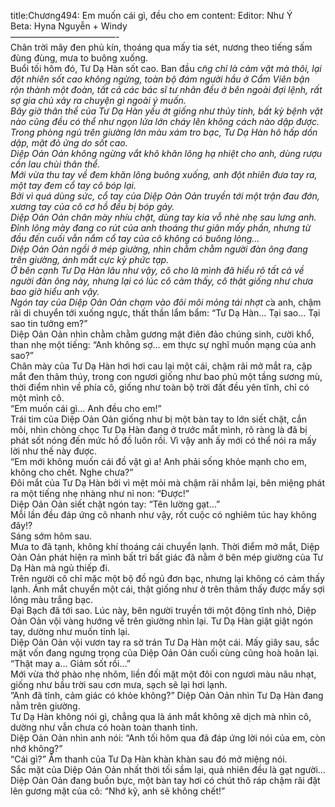 title:Chương494: Em muốn cái gì, đều cho em
content:
Editor: Như Ý<br>Beta: Hyna Nguyễn + Windy<br>————————————-<br>Chân trời mây đen phủ kín, thoáng qua mấy tia sét, nương theo tiếng sấm đùng đùng, mưa to buông xuống.<br>Buổi tối hôm đó, Tư Dạ Hàn sốt cao. Ban đầu c*̃ng chỉ là cảm vặt mà thôi, lại đột nhiên sốt cao không ngừng, toàn bộ đám người hầu ở Cẩm Viên bận rộn thành một đoàn, tất cả các bác sĩ tư nhân đều ở bên ngoài đợi lệnh, rất sợ gia chủ xảy ra chuyện gì ngoài ý muốn.<br>Bây giờ thân thể của Tư Dạ Hàn yếu ớt giống như thủy tinh, bất kỳ bệnh vặt nào cũng đều có thể như ngọn lửa lớn cháy lên không cách nào dập được.<br>Trong phòng ngủ trên giường lớn màu xám tro bạc, Tư Dạ Hàn hô hấp dồn dập, mặt đỏ ửng do sốt cao.<br>Diệp Oản Oản không ngừng vắt khô khăn lông hạ nhiệt cho anh, dùng rượu cồn lau chùi thân thể.<br>Mới vừa thu tay về đem khăn lông buông xuống, anh đột nhiên đưa tay ra, một tay đem cổ tay cô bóp lại.<br>Bởi vì quá dùng sức, cổ tay của Diệp Oản Oản truyền tới một trận đau đớn, xương tay của cô cơ hồ đều bị bóp gảy.<br>Diệp Oản Oản chân mày nhíu chặt, dùng tay kia vỗ nhè nhẹ sau lưng anh.<br>Đỉnh lông mày đang co rút của anh thoáng thư giãn mấy phần, nhưng từ đầu đến cuối vẫn nắm cổ tay của cô không có buông lỏng…<br>Diệp Oản Oản ngồi ở mép giường, nhìn chằm chằm người đàn ông đang trên giường, ánh mắt cực kỳ phức tạp.<br>Ở bên cạnh Tư Dạ Hàn lâu như vậy, cô cho là mình đã hiểu rõ tất cả về người đàn ông này, nhưng lại có lúc cô cảm thấy, cô thật giống như chưa bao giờ hiểu anh vậy.<br>Ngón tay của Diệp Oản Oản chạm vào đôi môi mỏng tái nhợt c*̉a anh, chậm rãi di chuyển tới xuống ngực, thất thần lẩm bẩm: “Tư Dạ Hàn… Tại sao… Tại sao tin tưởng em?”<br>Diệp Oản Oản nhìn chằm chằm gương mặt điên đảo chúng sinh, cười khổ, than nhẹ một tiếng: “Anh không sợ… em thực sự nghĩ muốn mạng của anh sao?”<br>Chân mày của Tư Dạ Hàn hơi hơi cau lại một cái, chậm rãi mở mắt ra, cặp mắt đen thâm thúy, trong con ngươi giống như bao phủ một tầng sương mù, thời điểm nhìn về phía cô, giống như toàn bộ trời đất đều yên tĩnh, chỉ có một mình cô.<br>“Em muốn cái gì… Anh đều cho em!”<br>Trái tim của Diệp Oản Oản giống như bị một bàn tay to lớn siết chặt, cắn môi, nhìn chòng chọc Tư Dạ Hàn đang ở trước mắt mình, rõ ràng là đã bị phát sốt nóng đến mức hồ đồ luôn rồi. Vì vậy anh ấy mới có thể nói ra mấy lời như thế này được.<br>“Em mới không muốn cái đồ vật gì a! Anh phải sống khỏe mạnh cho em, không cho chết. Nghe chưa?”<br>Đôi mắt của Tư Dạ Hàn bởi vì mệt mỏi mà chậm rãi nhắm lại, bên miệng phát ra một tiếng nhẹ nhàng như nỉ non: “Được!”<br>Diệp Oản Oản siết chặt ngón tay: “Tên lường gạt…”<br>Mỗi lần đều đáp ứng cô nhanh như vậy, rốt cuộc có nghiêm túc hay không đây!?<br>Sáng sớm hôm sau.<br>Mưa to đã tạnh, không khí thoáng cái chuyển lạnh. Thời điểm mở mắt, Diệp Oản Oản phát hiện ra mình bất tri bất giác đã nằm ở bên mép giường của Tư Dạ Hàn mà ngủ thiếp đi.<br>Trên người cô chỉ mặc một bộ đồ ngủ đơn bạc, nhưng lại không có cảm thấy lạnh. Ánh mắt chuyển một cái, thật giống như ở trên thảm thấy được mấy sợi lông màu trắng bạc.<br>Đại Bạch đã tới sao. Lúc này, bên người truyền tới một động tĩnh nhỏ, Diệp Oản Oản vội vàng hướng về trên giường nhìn lại. Tư Dạ Hàn giật giật ngón tay, dường như muốn tỉnh lại.<br>Diệp Oản Oản vội vươn tay ra sờ trán Tư Dạ Hàn một cái. Mấy giây sau, sắc mặt vốn đang ngưng trọng của Diệp Oản Oản cuối cùng cũng hoà hoãn lại.<br>“Thật may a… Giảm sốt rồi…”<br>Mới vừa thở phào nhẹ nhõm, liền đối mặt một đôi con ngươi màu nâu nhạt, giống như bầu trời sau cơn mưa, sạch sẽ lại hơi lạnh.<br>”Anh đã tỉnh, cảm giác có khỏe không?” Diệp Oản Oản nhìn Tư Dạ Hàn đang nằm trên giường.<br>Tư Dạ Hàn không nói gì, chẳng qua là ánh mắt không xê dịch mà nhìn cô, dường như vẫn chưa có hoàn toàn thanh tỉnh.<br>Diệp Oản Oản nhìn anh nói: “Anh tối hôm qua đã đáp ứng lời nói của em, còn nhớ không?”<br>“Cái gì?” Âm thanh của Tư Dạ Hàn khàn khàn sau đó mở miệng nói.<br>Sắc mặt của Diệp Oản Oản nhất thời tối sầm lại, quả nhiên đều là gạt người…<br>Diệp Oản Oản đang buồn bực, một bàn tay hơi có chút thô ráp chậm rãi đặt lên gương mặt của cô: “Nhớ kỹ, anh sẽ không chết!”